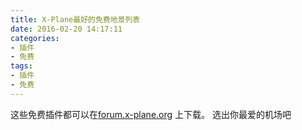 ```yaml
---
title: X-Plane最好的免费地景列表
date: 2016-02-20 14:17:11
categories:
- 插件
- 免费
tags:
- 插件
- 免费
---
```


这些免费插件都可以在[forum.x-plane.org](http://forum.x-plane.org/)
上下载。
选出你最爱的机场吧

